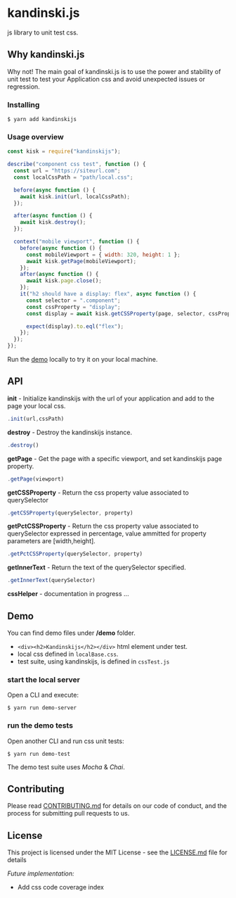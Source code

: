 # kandinski.js
js library to unit test css.

## Why kandinski.js

Why not!
The main goal of kandinski.js is to use the power and stability of unit test to test your Application css and avoid unexpected issues or regression.

### Installing

```
$ yarn add kandinskijs
```

### Usage overview

```javascript
const kisk = require("kandinskijs");

describe("component css test", function () {
  const url = "https://siteurl.com";
  const localCssPath = "path/local.css";

  before(async function () {
    await kisk.init(url, localCssPath);
  });

  after(async function () {
    await kisk.destroy();
  });

  context("mobile viewport", function () {
    before(async function () {
      const mobileViewport = { width: 320, height: 1 };
      await kisk.getPage(mobileViewport);
    });
    after(async function () {
      await kisk.page.close();
    });
    it("h2 should have a display: flex", async function () {
      const selector = ".component";
      const cssProperty = "display";
      const display = await kisk.getCSSProperty(page, selector, cssProperty);

      expect(display).to.eql("flex");
    });
  });
});
```
Run the [demo](#demo) locally to try it on your local machine.

## API
**init** -
Initialize kandinskijs with the url of your application and add to the page your local css.
```javascript
.init(url,cssPath)
```
**destroy** -
Destroy the kandinskijs instance.
```javascript
.destroy()
```
**getPage** -
Get the page with a specific viewport, and set kandinskijs page property.
```javascript
.getPage(viewport)
```
**getCSSProperty** -
Return the css property value associated to querySelector
```javascript
.getCSSProperty(querySelector, property)
```
**getPctCSSProperty** -
Return the css property value associated to querySelector expressed in percentage, value ammitted for property parameters are [width,height].
```javascript
.getPctCSSProperty(querySelector, property)
```
**getInnerText** -
Return the text of the querySelector specified.
```javascript
.getInnerText(querySelector)
```

**cssHelper** -
documentation in progress ...

## Demo
You can find demo files under **/demo** folder.

- `<div><h2>Kandinskijs</h2></div>` html element under test.
- local css defined in `localBase.css`.
- test suite, using kandinskijs, is defined in `cssTest.js`

### start the local server
Open a CLI and execute:
```
$ yarn run demo-server
```
### run the demo tests
Open another CLI and run css unit tests:
```
$ yarn run demo-test
```

The demo test suite uses *Mocha* & *Chai*.

## Contributing

Please read [CONTRIBUTING.md](https://github.com/gian8/kandinskijs/blob/master/CONTRIBUTING.md) for details on our code of conduct, and the process for submitting pull requests to us.

## License

This project is licensed under the MIT License - see the [LICENSE.md](https://github.com/gian8/kandinskijs/blob/master/LICENSE) file for details



*Future implementation:*
- Add css code coverage index
